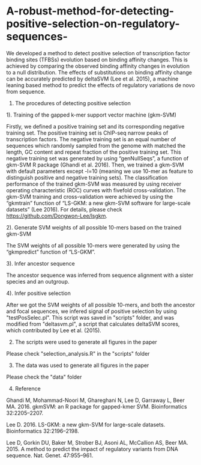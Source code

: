 # A-robust-method-for-detecting-positive-selection-on-regulatory-sequences-
We developed a method to detect positive selection of transcription factor binding sites (TFBSs) evolution based on binding affinity changes. This is achieved by comparing the observed binding affinity changes in evolution to a null distribution. The effects of substitutions on binding affinity change can be accurately predicted by deltaSVM (Lee et al. 2015), a machine leaning based method to predict the effects of regulatory variations de novo from sequence. 

1. The procedures of detecting positive selection

1). Training of the gapped k-mer support vector machine (gkm-SVM)

Firstly, we defined a positive training set and its corresponding negative training set. The positive training set is ChIP-seq narrow peaks of transcription factors. The negative training set is an equal number of sequences which randomly sampled from the genome with matched the length, GC content and repeat fraction of the positive training set. This negative training set was generated by using “genNullSeqs”, a function of gkm-SVM R package (Ghandi et al. 2016). Then, we trained a gkm-SVM with default parameters except -l=10 (meaning we use 10-mer as feature to distinguish positive and negative training sets). The classification performance of the trained gkm-SVM was measured by using receiver operating characteristic (ROC) curves with fivefold cross-validation. The gkm-SVM training and cross-validation were achieved by using the “gkmtrain” function of “LS-GKM: a new gkm-SVM software for large-scale datasets” (Lee 2016). For details, please check https://github.com/Dongwon-Lee/lsgkm. 

2). Generate SVM weights of all possible 10-mers based on the trained gkm-SVM

The SVM weights of all possible 10-mers were generated by using the “gkmpredict” function of “LS-GKM”. 

3).	Infer ancestor sequence

The ancestor sequence was inferred from sequence alignment with a sister species and an outgroup. 

4).	Infer positive selection

After we got the SVM weights of all possible 10-mers, and both the ancestor and focal sequences, we infered signal of positive selection by using "testPosSelec.pl". This script was saved in "scripts" folder, and was modified from "deltasvm.pl", a script that calculates deltaSVM scores, which contributed by Lee et al. (2015). 

2. The scripts were used to generate all figures in the paper

Please check "selection_analysis.R" in the "scripts" folder

3. The data was used to generate all figures in the paper

Please check the "data" folder

4. Reference 

Ghandi M, Mohammad-Noori M, Ghareghani N, Lee D, Garraway L, Beer MA. 2016. gkmSVM: an R package for gapped-kmer SVM. Bioinformatics 32:2205–2207.

Lee D. 2016. LS-GKM: a new gkm-SVM for large-scale datasets. Bioinformatics 32:2196–2198.

Lee D, Gorkin DU, Baker M, Strober BJ, Asoni AL, McCallion AS, Beer MA. 2015. A method to predict the impact of regulatory variants from DNA sequence. Nat. Genet. 47:955–961.
